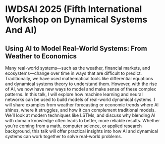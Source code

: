 # IWDSAI 2025 (Fifth International Workshop on Dynamical Systems And AI)

## Using AI to Model Real-World Systems: From Weather to Economics

Many real-world systems—such as the weather, financial markets, and ecosystems—change over time in ways that are difficult to predict. Traditionally, we have used mathematical tools like differential equations and dynamical systems theory to understand them. However, with the rise of AI, we now have new ways to model and make sense of these complex patterns. In this talk, I will explore how machine learning and neural networks can be used to build models of real-world dynamical systems. I will share examples from weather forecasting or economic trends where AI shines, where it struggles, and how it can complement traditional models. We’ll look at modern techniques like LSTMs, and discuss why blending AI with domain knowledge often leads to better, more reliable results. Whether you're coming from a math, computer science, or applied research background, this talk will offer practical insights into how AI and dynamical systems can work together to solve real-world problems.

